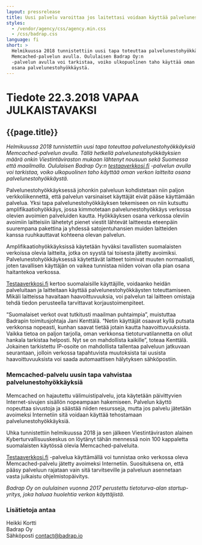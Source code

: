 ```yaml
---
layout: pressrelease
title: Uusi palvelu varoittaa jos laitettasi voidaan käyttää palvelunestohyökkäyksiin
styles:
  - /vendor/agency/css/agency.min.css
  - /css/badrap.css
language: fi
short: >
  Helmikuussa 2018 tunnistettiin uusi tapa toteuttaa palvelunestohyökkäyksiä
  Memcached-palvelun avulla. Oululaisen Badrap Oy:n
  -palvelun avulla voi tarkistaa, voiko ulkopuolinen taho käyttää oman verkon laitteita
  osana palvelunestohyökkäystä.
---
```


# Tiedote 22.3.2018 VAPAA JULKAISTAVAKSI

## {{page.title}}

*Helmikuussa 2018 tunnistettiin uusi tapa toteuttaa palvelunestohyökkäyksiä
Memcached-palvelun avulla. Tällä hetkellä palvelunestohyökkäyksien
määrä onkin Viestintäviraston mukaan lähtenyt nousuun sekä Suomessa että maailmalla.
Oululaisen Badrap Oy:n [testaaverkkosi.fi](https://testaaverkkosi.fi/)
-palvelun avulla voi tarkistaa, voiko ulkopuolinen taho käyttää oman verkon laitteita
osana palvelunestohyökkäystä.*

Palvelunestohyökkäyksessä johonkin palveluun kohdistetaan niin paljon verkkoliikennettä,
että palvelun varsinaiset käyttäjät eivät pääse käyttämään palvelua. Yksi tapa
palvelunestohyökkäyksen tekemiseen on niin kutsuttu amplifikaatiohyökkäys, jossa
kimmotetaan palvelunestohyökkäys verkossa olevien avoimien palveluiden kautta.
Hyökkäyksen osana verkossa oleviin avoimiin laitteisiin lähetetyt pienet viestit
lähtevät laitteesta eteenpäin suurempana pakettina ja yhdessä satojentuhansien
muiden laitteiden kanssa ruuhkauttavat kohteena olevan palvelun.

Amplifikaatiohyökkäyksissä käytetään hyväksi tavallisten suomalaisten verkoissa olevia
laitteita, jotka on syystä tai toisesta jätetty avoimiksi. Palvelunestohyökkäyksessä
käytettävät laitteet toimivat muuten normaalisti, joten tavallisen käyttäjän on
vaikea tunnistaa niiden voivan olla pian osana haitantekoa verkossa.

[Testaaverkkosi.fi](https://testaaverkkosi.fi) kertoo suomalaisille käyttäjille, 
voidaanko heidän palveluitaan ja laitteitaan käyttää palvelunestohyökkäysten toteuttamiseen. 
Mikäli laitteissa havaitaan haavoittuvuuksia, voi palvelun tai laitteen omistaja tehdä tiedon perusteella
tarvittavat korjaustoimenpiteet.

“Suomalaiset verkot ovat tutkitusti maailman puhtaimpia”, muistuttaa Badrapin toimitusjohtaja
Jani Kenttälä. “Netin käyttäjät osaavat kyllä putsata verkkonsa nopeasti, kunhan
saavat tietää jotain kautta haavoittuvuuksista. Vaikka tietoa on paljon tarjolla,
oman verkkonsa tietoturvatilannetta on ollut hankala tarkistaa helposti. Nyt se
on mahdollista kaikille”, toteaa Kenttälä. Jokainen tarkistettu IP-osoite on mahdollista
tallentaa palveluun jatkuvaan seurantaan, jolloin verkossa tapahtuvista muutoksista
tai uusista haavoittuvuuksista voi saada automaattisen hälytyksen sähköpostiin.

### Memcached-palvelu uusin tapa vahvistaa palvelunestohyökkäyksiä

Memcached on hajautettu välimuistipalvelu, jota käytetään päivittyvien Internet-sivujen
sisällön nopeampaan hakemiseen. Palvelun käyttö nopeuttaa sivustoja ja säästää
niiden resursseja, mutta jos palvelu jätetään avoimeksi Internetiin sitä voidaan
käyttää tehostamaan palvelunestohyökkäyksiä.

Uhka tunnistettiin helmikuussa 2018 ja sen jälkeen Viestintäviraston alainen Kyberturvallisuuskeskus
on löytänyt tähän mennessä noin 100 kappaletta suomalaisten käytössä olevia Memcached-palveluita.

[Testaaverkkosi.fi](https://testaaverkkosi.fi)
 -palvelua käyttämällä voi tunnistaa onko verkossa oleva Memcached-palvelu
jätetty avoimeksi Internetiin. Suosituksena on, että pääsy palveluun rajataan vain
sitä tarvitseville ja palveluun asennetaan vasta julkaistu ohjelmistopäivitys.

*Badrap Oy on oululainen vuonna 2017 perustettu tietoturva-alan startup-yritys,
joka haluaa huolehtia verkon käyttäjistä.*

### Lisätietoja antaa

Heikki Kortti  
Badrap Oy  
Sähköposti contact@badrap.io  